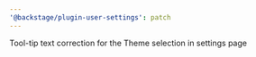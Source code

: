 ```yaml
---
'@backstage/plugin-user-settings': patch
---
```


Tool-tip text correction for the Theme selection in settings page
